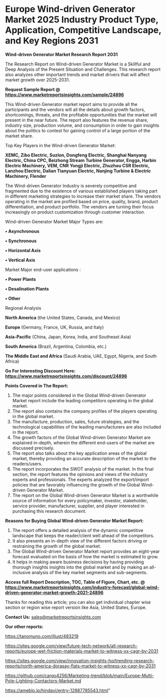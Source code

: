 # Europe Wind-driven Generator Market 2025 Industry Product Type, Application, Competitive Landscape, and Key Regions 2031

<strong>Wind-driven Generator Market Research Report 2031</strong>

The Research Report on Wind-driven Generator Market is a Skillful and Deep Analysis of the Present Situation and Challenges. This research report also analyzes other important trends and market drivers that will affect market growth over 2025-2031.

<strong>Request Sample Report @ <a href=https://www.marketreportsinsights.com/sample/24896>https://www.marketreportsinsights.com/sample/24896</a></strong>

This Wind-driven Generator market report aims to provide all the participants and the vendors will all the details about growth factors, shortcomings, threats, and the profitable opportunities that the market will present in the near future. The report also features the revenue share, industry size, production volume, and consumption in order to gain insights about the politics to contest for gaining control of a large portion of the market share.

Top Key Players in the Wind-driven Generator Market:

<strong>XEMC, Zibo Electric, Suzlon, Dongfeng Electric, Shanghai Nanyang Electric, China CPC, Beizhong Stream Turbine Generator, Engga, Harbin Electric Machinery, VEM, CNR Yongji Electric, Zhuzhou CSR Electric, Lanzhou Electric, Dalian Tianyuan Electric, Nanjing Turbine & Electric Machinery, Flender</strong>

The Wind-driven Generator Industry is severely competitive and fragmented due to the existence of various established players taking part in different marketing strategies to increase their market share. The vendors operating in the market are profiled based on price, quality, brand, product differentiation, and product portfolio. The vendors are turning their focus increasingly on product customization through customer interaction.

Wind-driven Generator Market Major Types are:

<strong>• Asynchronous

• Synchronous

• Horizontal Axis

• Vertical Axis</strong>

Market Major end-user applications :

<strong>• Power Plants

• Desalination Plants

• Other</strong>

Regional Analysis

</u><strong><b>North America</b></strong> (the United States, Canada, and Mexico)

<strong><b>Europe </b></strong>(Germany, France, UK, Russia, and Italy)

<strong><b>Asia-Pacific</b></strong> (China, Japan, Korea, India, and Southeast Asia)

<strong><b>South America</b></strong> (Brazil, Argentina, Colombia, etc.)

<strong><b>The Middle East and Africa</b></strong> (Saudi Arabia, UAE, Egypt, Nigeria, and South Africa)

<strong>Go For Interesting Discount Here: <a href=https://www.marketreportsinsights.com/discount/24896>https://www.marketreportsinsights.com/discount/24896</a></strong>

<strong>Points Covered in The Report:</strong>
<ol>
  <li>The major points considered in the Global Wind-driven Generator Market report include the leading competitors operating in the global market.</li>
  <li>The report also contains the company profiles of the players operating in the global market.</li>
  <li>The manufacture, production, sales, future strategies, and the technological capabilities of the leading manufacturers are also included in the report.</li>
  <li>The growth factors of the Global Wind-driven Generator Market are explained in-depth, wherein the different end-users of the market are discussed precisely.</li>
  <li>The report also talks about the key application areas of the global market, thereby providing an accurate description of the market to the readers/users.</li>
  <li>The report incorporates the SWOT analysis of the market. In the final section, the report features the opinions and views of the industry experts and professionals. The experts analyzed the export/import policies that are favorably influencing the growth of the Global Wind-driven Generator Market.</li>
  <li>The report on the Global Wind-driven Generator Market is a worthwhile source of information for every policymaker, investor, stakeholder, service provider, manufacturer, supplier, and player interested in purchasing this research document.</li>
</ol>
<strong>Reasons for Buying Global Wind-driven Generator Market Report:</strong>

<ol>
  <li>The report offers a detailed analysis of the dynamic competitive landscape that keeps the reader/client well ahead of the competitors.</li>
  <li>It also presents an in-depth view of the different factors driving or restraining the growth of the global market.</li>
  <li>The Global Wind-driven Generator Market report provides an eight-year forecast evaluated on the basis of how the market is estimated to grow.</li>
  <li>It helps in making aware business decisions by having providing thorough insights insights into the global market and by making an all-inclusive analysis of the key market segments and sub-segments.</li>
</ol>
<strong>Access full Report Description, TOC, Table of Figure, Chart, etc. @ <a href=https://www.marketreportsinsights.com/industry-forecast/global-wind-driven-generator-market-growth-2021-24896>https://www.marketreportsinsights.com/industry-forecast/global-wind-driven-generator-market-growth-2021-24896</a></strong>


Thanks for reading this article; you can also get individual chapter wise section or region wise report version like Asia, United States, Europe.

<strong>Contact Us:</strong>
sales@marketreportsinsights.com

<strong>Our other reports:</strong>

<a href=https://tanomuno.com/illust/483219>https://tanomuno.com/illust/483219</a>

<a href=https://sites.google.com/view/future-tech-network/all-research-reports/europe-wet-friction-materials-market-to-witness-xx-cagr-by-2031>https://sites.google.com/view/future-tech-network/all-research-reports/europe-wet-friction-materials-market-to-witness-xx-cagr-by-2031</a>

<a href=https://sites.google.com/view/innovation-insights-hq/trending-research-reports/north-america-dorasay-flats-market-to-witness-xx-cagr-by-2031>https://sites.google.com/view/innovation-insights-hq/trending-research-reports/north-america-dorasay-flats-market-to-witness-xx-cagr-by-2031</a>

<a href=https://github.com/cargo4256/Marketing-trend/blob/main/Europe-Multi-Pole-Lighting-Contactors-Market.md>https://github.com/cargo4256/Marketing-trend/blob/main/Europe-Multi-Pole-Lighting-Contactors-Market.md</a>

<a href=https://ameblo.jp/hindavi/entry-12887785543.html>https://ameblo.jp/hindavi/entry-12887785543.html</a>"
